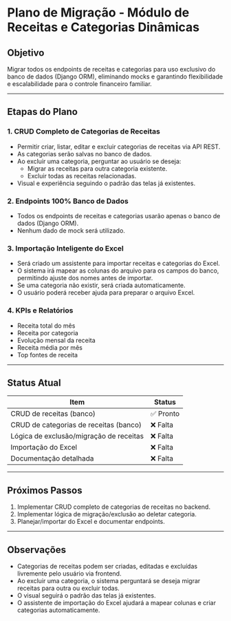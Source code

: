 # Plano de Migração - Módulo de Receitas e Categorias Dinâmicas

## Objetivo
Migrar todos os endpoints de receitas e categorias para uso exclusivo do banco de dados (Django ORM), eliminando mocks e garantindo flexibilidade e escalabilidade para o controle financeiro familiar.

---

## Etapas do Plano

### 1. CRUD Completo de Categorias de Receitas
- Permitir criar, listar, editar e excluir categorias de receitas via API REST.
- As categorias serão salvas no banco de dados.
- Ao excluir uma categoria, perguntar ao usuário se deseja:
  - Migrar as receitas para outra categoria existente.
  - Excluir todas as receitas relacionadas.
- Visual e experiência seguindo o padrão das telas já existentes.

### 2. Endpoints 100% Banco de Dados
- Todos os endpoints de receitas e categorias usarão apenas o banco de dados (Django ORM).
- Nenhum dado de mock será utilizado.

### 3. Importação Inteligente do Excel
- Será criado um assistente para importar receitas e categorias do Excel.
- O sistema irá mapear as colunas do arquivo para os campos do banco, permitindo ajuste dos nomes antes de importar.
- Se uma categoria não existir, será criada automaticamente.
- O usuário poderá receber ajuda para preparar o arquivo Excel.

### 4. KPIs e Relatórios
- Receita total do mês
- Receita por categoria
- Evolução mensal da receita
- Receita média por mês
- Top fontes de receita

---

## Status Atual

| Item                                      | Status         |
|-------------------------------------------|----------------|
| CRUD de receitas (banco)                  | ✅ Pronto      |
| CRUD de categorias de receitas (banco)    | ❌ Falta       |
| Lógica de exclusão/migração de receitas   | ❌ Falta       |
| Importação do Excel                       | ❌ Falta       |
| Documentação detalhada                    | ❌ Falta       |

---

## Próximos Passos
1. Implementar CRUD completo de categorias de receitas no backend.
2. Implementar lógica de migração/exclusão ao deletar categoria.
3. Planejar/importar do Excel e documentar endpoints.

---

## Observações
- Categorias de receitas podem ser criadas, editadas e excluídas livremente pelo usuário via frontend.
- Ao excluir uma categoria, o sistema perguntará se deseja migrar receitas para outra ou excluir todas.
- O visual seguirá o padrão das telas já existentes.
- O assistente de importação do Excel ajudará a mapear colunas e criar categorias automaticamente. 